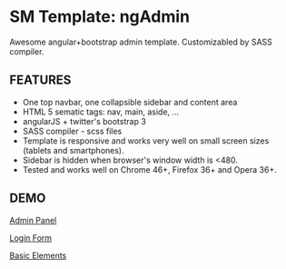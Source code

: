 # SM Template: ngAdmin
Awesome angular+bootstrap admin template. Customizabled by SASS compiler.

## FEATURES
- One top navbar, one collapsible sidebar and content area
- HTML 5 sematic tags: nav, main, aside, ...
- angularJS + twitter's bootstrap 3
- SASS compiler - scss files
- Template is responsive and works very well on small screen sizes (tablets and smartphones).
- Sidebar is hidden when browser's window width is <480.
- Tested and works well on Chrome 46+, Firefox 36+ and Opera 36+.


## DEMO
[Admin Panel](https://smikodanic.github.io/smtemplate-ngadmin/)

[Login Form](https://smikodanic.github.io/smtemplate-ngadmin/login.html)

[Basic Elements](https://smikodanic.github.io/smtemplate-ngadmin/elements.html)
